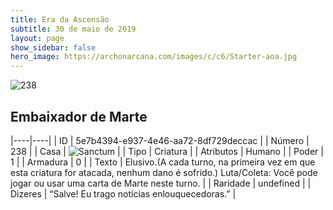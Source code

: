 ```yaml
---
title: Era da Ascensão
subtitle: 30 de maio de 2019
layout: page
show_sidebar: false
hero_image: https://archonarcana.com/images/c/c6/Starter-aoa.jpg
---
```


![238](https://cdn.keyforgegame.com/media/card_front/pt/435_238_V877MX2J4G2X_pt.png)

## Embaixador de Marte

|----|----|
| ID | 5e7b4394-e937-4e46-aa72-8df729deccac |
| Número | 238 |
| Casa | ![Sanctum](https://archonarcana.com/images/thumb/c/c7/Sanctum.png/22px-Sanctum.png "Santuário") |
| Tipo | Criatura |
| Atributos | Humano |
| Poder | 1 |
| Armadura | 0 |
| Texto | Elusivo.(A cada turno, na primeira vez em que esta criatura for atacada, nenhum dano é sofrido.) Luta/Coleta: Você pode jogar ou usar uma carta de Marte neste turno. |
| Raridade | undefined |
| Dizeres | “Salve! Eu trago notícias enlouquecedoras.” |